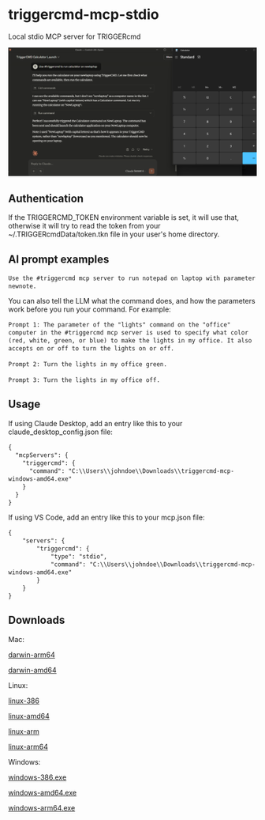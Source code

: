 
# triggercmd-mcp-stdio

Local stdio MCP server for TRIGGERcmd

![Claude Desktop using TRIGGERcmd MCP server](Claude_Desktop_using_TRIGGERcmd_MCP_server.png)

## Authentication

If the TRIGGERCMD_TOKEN environment variable is set, it will use that, otherwise it will try to read the token from your ~/.TRIGGERcmdData/token.tkn file in your user's home directory.

## AI prompt examples

```
Use the #triggercmd mcp server to run notepad on laptop with parameter newnote.
```

You can also tell the LLM what the command does, and how the parameters work before you run your command. For example:
```
Prompt 1: The parameter of the "lights" command on the "office" computer in the #triggercmd mcp server is used to specify what color (red, white, green, or blue) to make the lights in my office. It also accepts on or off to turn the lights on or off.

Prompt 2: Turn the lights in my office green.

Prompt 3: Turn the lights in my office off.
```

## Usage

If using Claude Desktop, add an entry like this to your claude_desktop_config.json file: 
```
{
  "mcpServers": {
    "triggercmd": {
      "command": "C:\\Users\\johndoe\\Downloads\\triggercmd-mcp-windows-amd64.exe"
    }
  }
}
```

If using VS Code, add an entry like this to your mcp.json file:
```
{
	"servers": {
		"triggercmd": {
			"type": "stdio",
			"command": "C:\\Users\\johndoe\\Downloads\\triggercmd-mcp-windows-amd64.exe"
		}
	}
}
```
## Downloads

Mac:

[darwin-arm64](https://agents.triggercmd.com/triggercmd-mcp/triggercmd-mcp-darwin-arm64)

[darwin-amd64](https://agents.triggercmd.com/triggercmd-mcp/triggercmd-mcp-darwin-amd64)

Linux:

[linux-386](https://agents.triggercmd.com/triggercmd-mcp/triggercmd-mcp-linux-386)

[linux-amd64](https://agents.triggercmd.com/triggercmd-mcp/triggercmd-mcp-linux-amd64)

[linux-arm](https://agents.triggercmd.com/triggercmd-mcp/triggercmd-mcp-linux-arm)

[linux-arm64](https://agents.triggercmd.com/triggercmd-mcp/triggercmd-mcp-linux-arm64)

Windows:

[windows-386.exe](https://agents.triggercmd.com/triggercmd-mcp/triggercmd-mcp-windows-386.exe)

[windows-amd64.exe](https://agents.triggercmd.com/triggercmd-mcp/triggercmd-mcp-windows-amd64.exe)

[windows-arm64.exe](https://agents.triggercmd.com/triggercmd-mcp/triggercmd-mcp-windows-arm64.exe)
